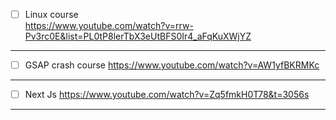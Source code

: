 - [ ] Linux course  
https://www.youtube.com/watch?v=rrw-Pv3rc0E&list=PL0tP8lerTbX3eUtBFS0Ir4_aFqKuXWjYZ

--------------------

- [ ] GSAP crash course
https://www.youtube.com/watch?v=AW1yfBKRMKc

--------------------

- [ ] Next Js
https://www.youtube.com/watch?v=Zq5fmkH0T78&t=3056s

--------------------
